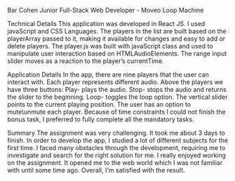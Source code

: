 Bar Cohen
Junior Full-Stack Web Developer - Moveo
Loop Machine

Technical Details
This application was developed in React JS. 
I used javaScript and CSS Languages.
The players in the list are built based on the playerArray passed to it, making it available for changes and easy to add or delete players. 
The player.js was built with javaScript class and used to manipulate user interaction based on HTMLAudioElements.
The range input slider moves as a reaction to the player’s currentTime.

Application Details
In the app, there are nine players that the user can interact with.
Each player represents different audio.
Above the players we have three buttons: 
Play- plays the audio.
Stop- stops the audio and returns the slider to the beginning.
Loop- toggles the loop option.
The vertical slider points to the current playing position.
The user has an option to mute\unmute each player. 
Because of time constraints I could not finish the bonus task, I preferred to fully complete all the mandatory tasks.

Summary
The assignment was very challenging. 
It took me about 3 days to finish.
In order to develop the app, I studied a lot of different subjects for the first time. I faced many obstacles through the development, requiring me to investigate and search for the right solution for me. 
I really enjoyed working on the assignment. It opened me to the web world which I was not familiar with until some time ago. Overall,  I'm satisfied with the result.


<!-- Project source code- https://github.com/barcohen65/loopmachine
Deployment app website- https://loopmachine-bar-cohen.netlify.app/ -->
